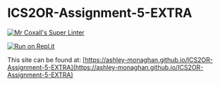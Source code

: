 # ICS2OR-Assignment-5-EXTRA

[![Mr Coxall's Super Linter](https://github.com/ashley-monaghan/ICS2OR-Assignment-5-EXTRA/workflows/Mr%20Coxall's%20Super%20Linter/badge.svg)](https://github.com/ashley-monaghan/ICS2OR-Assignment-5-EXTRA/actions/)

[![Run on Repl.it](https://repl.it/badge/github/ashley-monaghan/ICS2OR-Assignment-5-EXTRA)](https://repl.it/github/ashley-monaghan/ICS2OR-Assignment-5-EXTRA)

This site can be found at: [https://ashley-monaghan.github.io/ICS2OR-Assignment-5-EXTRA](https://ashley-monaghan.github.io/ICS2OR-Assignment-5-EXTRA)
